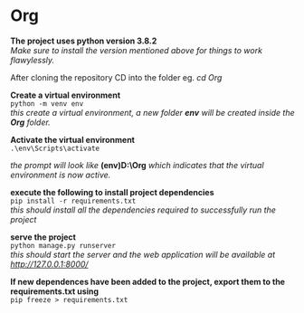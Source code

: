 # Org

**The project uses python version 3.8.2**  
*Make sure to install the version mentioned above for things to work flawylessly.*  

After cloning the repository CD into the folder eg. *cd Org*  

**Create a virtual environment**  
`python -m venv env`  
*this create a virtual environment, a new folder **env** will be created inside the **Org** folder.*  

**Activate the virtual environment**  
`.\env\Scripts\activate`  

*the prompt will look like* **(env)D:\Org** *which indicates that the virtual environment is now active.*

**execute the following to install project dependencies**  
`pip install -r requirements.txt`  
*this should install all the dependencies required to successfully run the project*

**serve the project**  
`python manage.py runserver`  
*this should start the server and the web application will be available at http://127.0.0.1:8000/*


**If new dependences have been added to the project, export them to the requirements.txt using**  
`pip freeze > requirements.txt`
